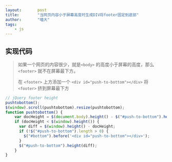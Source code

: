 ```yaml
---
layout:       post
title:        "当网页内容小于屏幕高度时生成DIV将footer固定到底部"
author:       "喵大"
tags:
    - js
---
```


## 实现代码

> 如果一个网页的内容很少，就是`<body>` 的高度小于屏幕的高度，那么 `<footer>` 就不在屏幕最下方。
>
> 在 `<footer>` 上方添加一个 `<div id="push-to-bottom"></div>` 将 `<footer>` 挤到屏幕最下方

```js
// jQuery footer height
pushtobottom();
$(window).scroll(pushtobottom).resize(pushtobottom);
function pushtobottom() {
    var docHeight = $(document.body).height() - $("#push-to-bottom").height();
    if (docHeight < $(window).height()) {
      var diff = $(window).height() - docHeight;
      if (!$("#push-to-bottom").length > 0) {
        $("#bottom").before('<div id="push-to-bottom"></div>');
      }
      $("#push-to-bottom").height(diff);
    }
}
```



